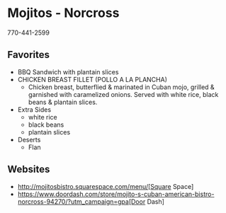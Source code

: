 # Mojitos - Norcross

770-441-2599

## Favorites

* BBQ Sandwich with plantain slices
* CHICKEN BREAST FILLET (POLLO A LA PLANCHA)
  - Chicken breast, butterflied & marinated in Cuban mojo, grilled & garnished with caramelized onions. Served with white rice, black beans & plantain slices.
* Extra Sides
  - white rice
  - black beans
  - plantain slices
* Deserts
  - Flan

## Websites

* http://mojitosbistro.squarespace.com/menu/[Square Space]
* https://www.doordash.com/store/mojito-s-cuban-american-bistro-norcross-94270/?utm_campaign=gpa[Door Dash]
